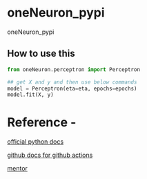 # oneNeuron_pypi
oneNeuron_pypi




## How to use this

```python
from oneNeuron.perceptron import Perceptron

## get X and y and then use below commands
model = Perceptron(eta=eta, epochs=epochs)
model.fit(X, y)
```

# Reference -
[official python docs](https://packaging.python.org/tutorials/packaging-projects/)

[github docs for github actions](https://docs.github.com/en/actions/guides/building-and-testing-python#publishing-to-package-registries)

[mentor](https://github.com/c17hawke)